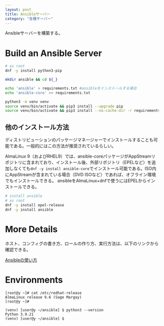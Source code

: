 ```yaml
---
layout: post
title: Ansibleサーバー
category: "各種サーバー"
---
```


Ansibleサーバーを構築する。

# Build an Ansible Server

```sh
# as root
dnf -y install python3-pip
```

```sh
mkdir ansible && cd ${_}

echo 'ansible' > requirements.txt #ansibleをインストールする場合
echo 'ansible-core' >> requirements.txt

python3 -m venv venv
source venv/bin/activate && pip3 install --upgrade pip
source venv/bin/activate && pip3 install --no-cache-dir -r requirements.txt
```

## 他のインストール方法

ディストリビューションのパッケージマネージャーでインストールすることも可能である。一般的にはこの方法が推奨されているらしい。

AlmaLinux 9（およびRHEL9）では、ansible-coreパッケージがAppStreamリポジトリに含まれており、インストール後、外部リポジトリ（EPELなど）を追加しなくても`dnf -y install ansible-core`でインストール可能である。ISO内にAppStreamが含まれている場合（DVD ISOなど）であれば、オフライン環境でもインストールできる。
ansibleをAlmaLinux+dnfで使うにはEPELからインストールできる。

```sh
# install ansible
# as root
dnf -y install epel-release
dnf -y install ansible
```

# More Details

ホスト、コンフィグの書き方、ロールの作り方、実行方法は、以下のリンクから確認できる。

[Ansibleの使い方](https://github.com/YumaYX/docs/blob/main/_posts/2024-05-18-Ansible.markdown)

# Environments

```
[root@y ~]# cat /etc/redhat-release
AlmaLinux release 9.6 (Sage Margay)
[root@y ~]#
```

```
(venv) [user@y ~/ansible] $ python3 --version
Python 3.9.21
(venv) [user@y ~/ansible] $
```


